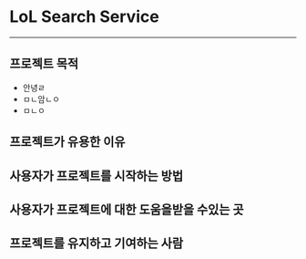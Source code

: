 # LoL Search Service
-----------------------------
## 프로젝트 목적
+ 안녕ㄹ
+ ㅁㄴ암ㄴㅇ	
+ ㅁㄴㅇ




## 프로젝트가 유용한 이유

## 사용자가 프로젝트를 시작하는 방법

## 사용자가 프로젝트에 대한 도움을받을 수있는 곳

## 프로젝트를 유지하고 기여하는 사람
